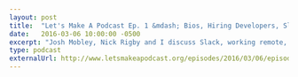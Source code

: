 ```yaml
---
layout: post
title:  "Let's Make A Podcast Ep. 1 &mdash; Bios, Hiring Developers, Slack, Statamic"
date:   2016-03-06 10:00:00 -0500
excerpt: "Josh Mobley, Nick Rigby and I discuss Slack, working remote, hiring developers, and Statmic &mdash; a flat file CMS &mdash; in the inaugural episode of Let's Make a Podcast."
type: podcast
externalUrl: http://www.letsmakeapodcast.org/episodes/2016/03/06/episode-1.html
---
```


